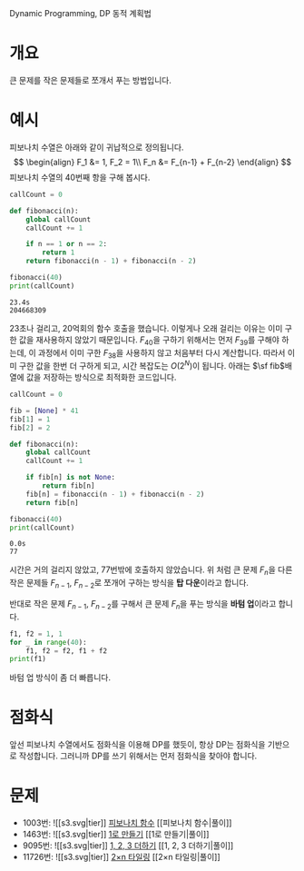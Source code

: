 Dynamic Programming, DP
동적 계획법
# 개요
큰 문제를 작은 문제들로 쪼개서 푸는 방법입니다.
# 예시
피보나치 수열은 아래와 같이 귀납적으로 정의됩니다.
$$
\begin{align}
F_1 &= 1, F_2 = 1\\
F_n &= F_{n-1} + F_{n-2}
\end{align}
$$
피보나치 수열의 $40$번째 항을 구해 봅시다.
```python
callCount = 0

def fibonacci(n):
    global callCount
    callCount += 1

    if n == 1 or n == 2:
        return 1
    return fibonacci(n - 1) + fibonacci(n - 2)

fibonacci(40)
print(callCount)
```
```
23.4s
204668309
```
23초나 걸리고, 20억회의 함수 호출을 했습니다. 이렇게나 오래 걸리는 이유는 이미 구한 값을 재사용하지 않았기 때문입니다. $F_{40}$을 구하기 위해서는 먼저 $F_{39}$를 구해야 하는데, 이 과정에서 이미 구한 $F_{38}$을 사용하지 않고 처음부터 다시 계산합니다. 따라서 이미 구한 값을 한번 더 구하게 되고, 시간 복잡도는 $O(2^N)$이 됩니다.
아래는 $\sf fib$배열에 값을 저장하는 방식으로 최적화한 코드입니다.
```python
callCount = 0

fib = [None] * 41
fib[1] = 1
fib[2] = 2

def fibonacci(n):
    global callCount
    callCount += 1

    if fib[n] is not None:
        return fib[n]
    fib[n] = fibonacci(n - 1) + fibonacci(n - 2)
    return fib[n]

fibonacci(40)
print(callCount)
```
```
0.0s
77
```
시간은 거의 걸리지 않았고, 77번밖에 호출하지 않았습니다.
위 처럼 큰 문제 $F_n$을 다른 작은 문제들 $F_{n-1}$, $F_{n-2}$로 쪼개어 구하는 방식을 **탑 다운**이라고 합니다.

반대로 작은 문제 $F_{n-1}$, $F_{n-2}$를 구해서 큰 문제 $F_n$을 푸는 방식을 **바텀 업**이라고 합니다.
```python
f1, f2 = 1, 1
for _ in range(40):
    f1, f2 = f2, f1 + f2
print(f1)
```
바텀 업 방식이 좀 더 빠릅니다.
# 점화식
앞선 피보나치 수열에서도 점화식을 이용해 DP를 했듯이, 항상 DP는 점화식을 기반으로 작성합니다.
그러니까 DP를 쓰기 위해서는 먼저 점화식을 찾아야 합니다.
# 문제
- 1003번: ![[s3.svg|tier]] [피보나치 함수](https://www.acmicpc.net/problem/1003) [[피보나치 함수|풀이]]
- 1463번: ![[s3.svg|tier]] [1로 만들기](https://www.acmicpc.net/problem/1463) [[1로 만들기|풀이]]
- 9095번: ![[s3.svg|tier]] [1, 2, 3 더하기](https://www.acmicpc.net/problem/9095) [[1, 2, 3 더하기|풀이]]
- 11726번: ![[s3.svg|tier]] [2×n 타일링](https://www.acmicpc.net/problem/11726) [[2×n 타일링|풀이]]